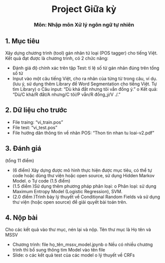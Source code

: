 <div align="center">
  <h1>Project Giữa kỳ</h1>
  <h3>Môn: Nhập môn Xử lý ngôn ngữ tự nhiên</h3>
</div>

## 1.	Mục tiêu
Xây dựng chương trình (tool) gán nhãn từ loại (POS tagger) cho tiếng Việt.
Kết quả đạt được là chương trình, có 2 chức năng:
-	Đánh giá độ chính xác trên tập Test: tỉ lệ số từ gán nhãn đúng trên tổng số từ
-	Input vào một câu tiếng Việt, cho ra nhãn của từng từ trong câu, ví dụ.
(lưu ý, sử dụng thêm Library để Word Segmentation cho tiếng Việt. Tự tìm Library)
o	Câu input: “Dù khá đắt nhưng tôi vẫn đồng ý.”
o	Kết quả: “Dù/C khá/R đắt/A nhưng/C tôi/P vẫn/R đồng_ý/V ./.”

## 2.	Dữ liệu cho trước
-	File traing: “vi_train.pos”
-	File test: “vi_test.pos”
-	File hướng dân thông tin về nhãn POS: “Thon tin nhan tu loai-v2.pdf”

## 3.	Đánh giá 
(tổng 11 điểm)
-	(6 điểm) Xây dựng được mô hình thực hiện được mục tiêu, có thể tự code hoặc dùng thư viện hoặc open source, sử dụng Hidden Markov Model. 
o	Tự code (1.5 điểm)
-	(1.5 điểm )Sử dụng thêm phương pháp phân loại:
o	Phân loại: sử dụng Maximum Entropy Model (Logistic Regression), SVM.
-	 (2.0 điểm )Trình bày lý thuyết về Conditional Random Fields và sử dụng thư viện (hoặc open source) để giải quyết bài toán trên. 

## 4.	Nộp bài
Cho các kết quả vào thư mục, nén lại và nộp. Tên thư mục là Họ tên và MSSV
-	Chương trình: file họ_tên_mssv_model.jpynb
o	Nếu có nhiều chương trình thì bổ sung thông tim Model vào tên file
-	Slide: 
o	các kết quả test của các model
o	lý thuyết về CRFs
